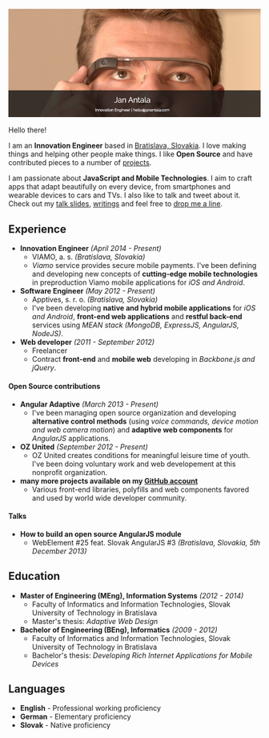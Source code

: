 <a href="mailto:hello@janantala.com" title="Jan Antala"><img src="title.png"/></a>

Hello there!

I am an **Innovation Engineer** based in [Bratislava, Slovakia](https://www.google.com/maps/search/Bratislava,+Slovakia). I love making things and helping other people make things. I like **Open Source** and have contributed pieces to a number of [projects](https://github.com/angular-adaptive).

I am passionate about **JavaScript and Mobile Technologies**. I aim to craft apps that adapt beautifully on every device, from smartphones and wearable devices to cars and TVs. I also like to talk and tweet about it. Check out my [talk slides](http://www.janantala.com/slides), [writings](http://janantala.github.io/beyond-adaptive-web-design/) and feel free to [drop me a line](mailto:hello@janantala.com).

## Experience

- **Innovation Engineer** *(April 2014 - Present)*
  - VIAMO, a. s. *(Bratislava, Slovakia)*
  - *Viamo* service provides secure mobile payments. I've been defining and developing new concepts of **cutting-edge mobile technologies** in preproduction Viamo mobile applications for *iOS and Android*.
- **Software Engineer** *(May 2012 - Present)*
  - Apptives, s. r. o. *(Bratislava, Slovakia)*
  - I've been developing **native and hybrid mobile applications** for *iOS and Android*, **front-end web applications** and **restful back-end** services using *MEAN stack (MongoDB, ExpressJS, AngularJS, NodeJS)*.
- **Web developer** *(2011 - September 2012)*
  - Freelancer
  - Contract **front-end** and **mobile web** developing in *Backbone.js and jQuery*.

#### Open Source contributions

- **Angular Adaptive** *(March 2013 - Present)*
  - I've been managing open source organization and developing **alternative control methods** (using *voice commands, device motion and web camera motion*) and **adaptive web components** for *AngularJS* applications.
- **OZ United** *(September 2012 - Present)*
  - OZ United creates conditions for meaningful leisure time of youth. I've been doing voluntary work and web developement at this nonprofit organization.
- **many more projects available on my [GitHub account](https://github.com/janantala)**
  - Various front-end libraries, polyfills and web components favored and used by world wide developer community.

#### Talks

- **How to build an open source AngularJS module**
  - WebElement #25 feat. Slovak AngularJS #3 *(Bratislava, Slovakia, 5th December 2013)*

## Education

- **Master of Engineering (MEng), Information Systems** *(2012 - 2014)*
  - Faculty of Informatics and Information Technologies, Slovak University of Technology in Bratislava
  - Master's thesis: *Adaptive Web Design*
- **Bachelor of Engineering (BEng), Informatics** *(2009 - 2012)*
  - Faculty of Informatics and Information Technologies, Slovak University of Technology in Bratislava
  - Bachelor's thesis: *Developing Rich Internet Applications for Mobile Devices*

## Languages

- **English** - Professional working proficiency
- **German** - Elementary proficiency
- **Slovak** - Native proficiency
